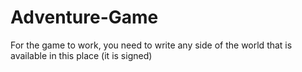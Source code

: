 # Adventure-Game

For the game to work, you need to write any side of the world that is available in this place (it is signed)
